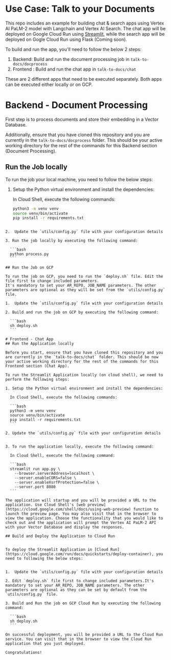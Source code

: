 # Use Case: Talk to your Documents

This repo includes an example for building chat & search apps using Vertex AI PaLM-2 model with Langchain and Vertex AI Search. The chat app will be deployed on Google Cloud Run using [Streamlit](https://streamlit.io/), while the search app will be deployed on Gogle Cloud Run using Flask (Coming soon). 

To build and run the app, you'll need to follow the below 2 steps:

1.  Backend: Build and run the document processing job in `talk-to-docs/docprocess`
2.  Frontend : Build and run the chat app in `talk-to-docs/chat`

These are 2 different apps that need to be executed separately. Both apps can be executed either locally or on GCP.

# Backend - Document Processing
 
 First step is to process documents and store their embedding in a Vector Database.

 Additionally, ensure that you have cloned this repository and you are currently in the `talk-to-docs/docprocess` folder. This should be your active working directory for the rest of the commands for this Backend section (Document Processing).

## Run the Job locally

To run the job your local machine, you need to follow the below steps:

1. Setup the Python virtual environment and install the dependencies:

    In Cloud Shell, execute the following commands:

    ```bash
    python3 -m venv venv
    source venv/bin/activate
    pip install -r requirements.txt
  ```

  2.  Update the `utils/config.py` file with your configuration details

  3. Run the job locally by executing the following command:

    ```bash
    python process.py 
    ```

## Run the Job on GCP

To run the job on GCP, you need to run the `deploy.sh` file. Edit the file first to change included parameters.
It's mandatory to set your AR_REPO, JOB_NAME parameters. The other parameters are optional as they will be set from the `utils/config.py` file.

  1.  Update the `utils/config.py` file with your configuration details

  2. Build and run the job on GCP by executing the following command:

    ```bash
    sh deploy.sh
    ```

# Frontend - Chat App
## Run the Application locally

Before you start, ensure that you have cloned this repository and you are currently in the `talk-to-docs/chat` folder. This should be now your active working directory for the rest of the commands for this Frontend section (Chat App).

To run the Streamlit Application locally (on cloud shell), we need to perform the following steps:

1. Setup the Python virtual environment and install the dependencies:

    In Cloud Shell, execute the following commands:

    ```bash
    python3 -m venv venv
    source venv/bin/activate
    pip install -r requirements.txt
    ```

2. Update the `utils/config.py` file with your configuration details


3. To run the application locally, execute the following command:

    In Cloud Shell, execute the following command:

    ```bash
    streamlit run app.py \
      --browser.serverAddress=localhost \
      --server.enableCORS=false \
      --server.enableXsrfProtection=false \
      --server.port 8080
    ```

The application will startup and you will be provided a URL to the application. Use Cloud Shell's [web preview](https://cloud.google.com/shell/docs/using-web-preview) function to launch the preview page. You may also visit that in the browser to view the application. Choose the functionality that you would like to check out and the application will prompt the Vertex AI PaLM-2 API with your Vector Database and display the responses.

## Build and Deploy the Application to Cloud Run


To deploy the Streamlit Application in [Cloud Run](https://cloud.google.com/run/docs/quickstarts/deploy-container), you need to following the below steps:


  1.  Update the `utils/config.py` file with your configuration details

  2. Edit `deploy.sh` file first to change included parameters.It's mandatory to set your AR_REPO, JOB_NAME parameters. The other parameters are optional as they can be set by default from the `utils/config.py` file.

  3. Build and Run the job on GCP Cloud Run by executing the following command:

    ```bash
    sh deploy.sh
    ```

On successful deployment, you will be provided a URL to the Cloud Run service. You can visit that in the browser to view the Cloud Run application that you just deployed. 

Congratulations!
